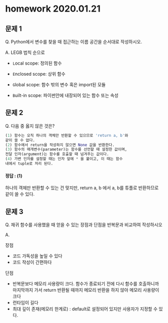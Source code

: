 # homework 2020.01.21

## 문제 1

Q. Python에서 변수를 찾을 때 접근하는 이름 공간을 순서대로 작성하시오.

A.  LEGB 법칙 순으로

* `L`ocal scope: 정의된 함수


* `E`nclosed scope: 상위 함수 


* `G`lobal scope: 함수 밖의 변수 혹은 import된 모듈


* `B`uilt-in scope: 파이썬안에 내장되어 있는 함수 또는 속성



## 문제 2

Q.  다음 중 옳지 않은 것은?

```python
(1) 함수는 오직 하나의 객체만 반환할 수 있으므로 'return a, b'와
같이 쓸 수 없다.
(2) 함수에서 return을 작성하지 않으면 None 값을 반환한다.
(3) 함수의 매개변수(parameter)는 함수를 선언할 때 설정한 값이며,
전달 인자(argument)는 함수를 호출할 때 넘겨주는 값이다.
(4) 가변 인자를 설정할 때는 인자 앞에 * 을 붙이고, 이 때는 함수
내에서 tuple로 처리 된다.

```

#### 정답 : (1)

하나의 객체만 반환할 수 있는 건 맞지만,  return a, b 에서 a, b를 튜플로 반환하므로 같이 쓸 수 있다.



## 문제 3

Q. 재귀 함수를 사용했을 때 얻을 수 있는 장점과 단점을 반복문과 비교하여 작성하시오

A. 

장점

- 코드 가독성을 높일 수 있다
- 코드 작성이 간편하다

단점

- 반복문보다 메모리 사용량이 크다. 함수가 종료되기 전에 다시 함수를 호출하니까 마지막까지 가서 return 반환될 때까지 메모리 반환을 하지 않아 메모리 사용량이 크다
- 런타임이 길다
- 최대 깊이 존재(메모리 한계로) : default로 설정되어 있지만 사용자가 지정할 수 있다.